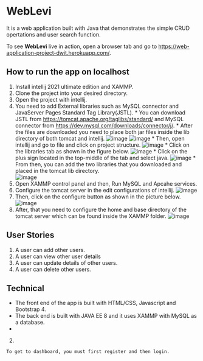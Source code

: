 # WebLevi
  It is a web application built with Java that demonstrates the simple CRUD opertations and user search function. 
  

  To see **WebLevi** live in action, open a browser tab and go to  https://web-application-project-dwit.herokuapp.com/. 
  


## How to run the app on localhost
   
   1. Install intellij 2021 ultimate edition and XAMMP.  
   2. Clone the project into your desired directory.
   3. Open the project with intellij.
   4. You need to add External libraries such as MySQL connector and JavaServer Pages Standard Tag Library(JSTL).
     * You can download JSTL from https://tomcat.apache.org/taglibs/standard/ and MySQL connector from https://dev.mysql.com/downloads/connector/j/.
     * After the files are downloaded you need to place both jar files inside the lib directory of both tomcat and intellij.
       ![image](https://user-images.githubusercontent.com/41668152/161546254-60d8704f-68c1-4dd2-9018-86f68de814b2.png)
       ![image](https://user-images.githubusercontent.com/41668152/161546661-742d886e-e8ba-4e89-a701-9993ca669ee9.png)
     * Then, open intellij and go to file and click on project structure.
       ![image](https://user-images.githubusercontent.com/41668152/161546888-cc607e46-5f33-4597-b566-b0dad257dcc5.png)
     * Click on the libraries tab as shown in the figure below.
       ![image](https://user-images.githubusercontent.com/41668152/161547236-d9ee7269-797e-460f-b54f-a6946cd70eef.png)
     * Click on the plus sign located in the top-middle of the tab and select java.
       ![image](https://user-images.githubusercontent.com/41668152/161547728-29ca211d-676a-411d-ac39-ed50c0415be3.png)
     * From then, you can add the two libraries that you downloaded and placed in the tomcat lib directory.   
       ![image](https://user-images.githubusercontent.com/41668152/161548080-17863cbd-ec2e-4703-a55a-51b700341f82.png)
   5. Open XAMMP control panel and then, Run MySQL and Apcahe services.
   6. Configure the tomcat server in the edit configurations of intellij.
     ![image](https://user-images.githubusercontent.com/41668152/161539448-3fb71b67-0bba-4a7f-b0f3-7a56fff816a7.png)
   7. Then, click on the configure button as shown in the picture below.
     ![image](https://user-images.githubusercontent.com/41668152/161539767-d2cb65a4-eaee-4a0c-8231-e4fd83824a9c.png)
   8. After, that you need to configure the home and base directory of the tomcat server which can be found inside the XAMMP folder.
     ![image](https://user-images.githubusercontent.com/41668152/161540124-6d5846ab-043c-451e-ab8c-9ecc3aae25ee.png)

## User Stories
   1. A user can add other users.
   2. A user can view other user details
   3. A user can update details of other users.
   4. A user can delete other users.
  
## Technical
   * The front end of the app is built with HTML/CSS, Javascript and Bootstrap 4.
   * The back end is built with JAVA EE 8 and it uses XAMMP with MySQL as a database. 
   * 
  
   2. 
    To get to dashboard, you must first register and then login.
  
